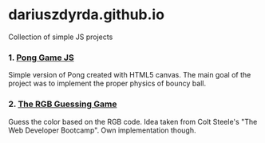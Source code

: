 # dariuszdyrda.github.io
Collection of simple JS projects


### 1. [Pong Game JS](https://dariuszdyrda.github.io/PongGameJS/index.html)
  Simple version of Pong created with HTML5 canvas. The main goal of the project was to implement the proper physics of bouncy ball.
  
### 2. [The RGB Guessing Game](https://dariuszdyrda.github.io/TheRGBGuessingGame/index.html)
  Guess the color based on the RGB code. Idea taken from Colt Steele's "The Web Developer Bootcamp". Own implementation though.
